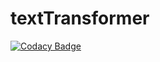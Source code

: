 # textTransformer
[![Codacy Badge](https://api.codacy.com/project/badge/Grade/cd68338b4a00494894c6870f909714bd)](https://app.codacy.com/app/telkaka/textTransformer?utm_source=github.com&utm_medium=referral&utm_content=weroniquue/textTransformer&utm_campaign=Badge_Grade_Dashboard)